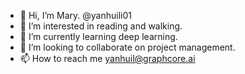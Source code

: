 - 👋 Hi, I’m Mary. @yanhuili01
- 👀 I’m interested in reading and walking.
- 🌱 I’m currently learning deep learning.
- 💞️ I’m looking to collaborate on project management.
- 📫 How to reach me yanhuil@graphcore.ai

<!---
yanhuili01/yanhuili01 is a ✨ special ✨ repository because its `README.md` (this file) appears on your GitHub profile.
You can click the Preview link to take a look at your changes.
--->
